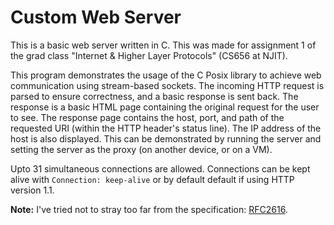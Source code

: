 
# Custom Web Server

This is a basic web server written in C. This was made for assignment 1 of the grad class "Internet & Higher Layer Protocols" (CS656 at NJIT).

This program demonstrates the usage of the C Posix library to achieve web communication using stream-based sockets. The incoming HTTP request is parsed to ensure correctness, and a basic response is sent back. The response is a basic HTML page containing the original request for the user to see. The response page contains the host, port, and path of the requested URI (within the HTTP header's status line). The IP address of the host is also displayed. This can be demonstrated by running the server and setting the server as the proxy (on another device, or on a VM).

Upto 31 simultaneous connections are allowed. Connections can be kept alive with `Connection: keep-alive` or by default default if using HTTP version 1.1.

**Note:** I've tried not to stray too far from the specification: [RFC2616](https://tools.ietf.org/html/rfc2616).